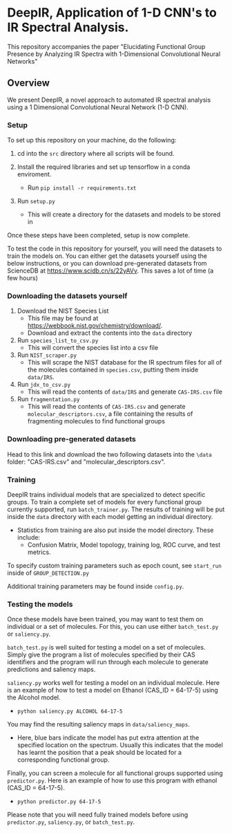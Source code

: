 # DeepIR, Application of 1-D CNN's to IR Spectral Analysis.
 
This repository accompanies the paper "Elucidating Functional Group Presence by Analyzing IR Spectra with 1-Dimensional Convolutional Neural Networks"

## Overview
We present DeepIR, a novel approach to automated IR spectral analysis using a 1 Dimensional Convolutional Neural Network (1-D CNN).

### Setup
To set up this repository on your machine, do the following:
1. cd into the ``src`` directory where all scripts will be found.

2. Install the required libraries and set up tensorflow in a conda enviroment.
	- Run ``pip install -r requirements.txt``
3. Run `setup.py`
	- This will create a directory for the datasets and models to be stored in

Once these steps have been completed, setup is now complete.

To test the code in this repository for yourself, you will need the datasets to train the models on.
You can either get the datasets yourself using the below instructions, or you can download pre-generated datasets from ScienceDB at https://www.scidb.cn/s/22yAVv. This saves a lot of time (a few hours)

### Downloading the datasets yourself
1. Download the NIST Species List
	- This file may be found at https://webbook.nist.gov/chemistry/download/. 
	- Download and extract the contents into the `data` directory
2. Run `species_list_to_csv.py`
	- This will convert the species list into a csv file
3. Run ``NIST_scraper.py``
	- This will scrape the NIST database for the IR spectrum files for all of the molecules contained in ``species.csv``, putting them inside ``data/IRS``.
4. Run ``jdx_to_csv.py``
	- This will read the contents of ``data/IRS`` and generate ``CAS-IRS.csv`` file
5. Run ``fragmentation.py``
	- This will read the contents of `CAS-IRS.csv` and generate `molecular_descriptors.csv`,  a file containing the results of fragmenting molecules to find functional groups

### Downloading pre-generated datasets

Head to this link and download the two following datasets into the ``\data`` folder: "CAS-IRS.csv" and "molecular_descriptors.csv". 

### Training

DeepIR trains individual models that are specialized to detect specific groups.
To train a complete set of models for every functional group currently supported, run `batch_trainer.py`. The results of training will be put inside the `data` directory with each model getting an individual directory.
- Statistics from training are also put inside the model directory. These include:
	- Confusion Matrix, Model topology, training log, ROC curve, and test metrics.

To specify custom training parameters such as epoch count, see `start_run` inside of `GROUP_DETECTION.py` 

Additional training parameters may be found inside `config.py`.

### Testing the models

Once these models have been trained, you may want to test them on individual or a set of molecules. For this, you can use either `batch_test.py` or `saliency.py`.

`batch_test.py` is well suited for testing a model on a set of molecules. Simply give the program a list of molecules specified by their CAS identifiers and the program will run through each molecule to generate predictions and saliency maps.

`saliency.py` works well for testing a model on an individual molecule. Here is an example of how to test a model on Ethanol (CAS_ID = 64-17-5) using the Alcohol model.
- `python saliency.py ALCOHOL 64-17-5`

You may find the resulting saliency maps in `data/saliency_maps`.
- Here, blue bars indicate the model has put extra attention at the specified location on the spectrum. Usually this indicates that the model has learnt the position that a peak should be located for a corresponding functional group.

Finally, you can screen a molecule for all functional groups supported using `predictor.py`. Here is an example of how to use this program with ethanol (CAS_ID = 64-17-5).
- `python predictor.py 64-17-5`

Please note that you will need fully trained models before using `predictor.py`, `saliency.py`, or `batch_test.py`.
